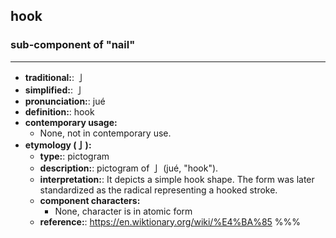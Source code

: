 ## hook
### sub-component of "nail"
---
- **traditional:**: 亅
- **simplified:**: 亅
- **pronunciation:**: jué
- **definition:**: hook
- **contemporary usage:**
  - None, not in contemporary use.
- **etymology (亅):**
  - **type:**: pictogram
  - **description:**: pictogram of 亅 (jué, "hook").
  - **interpretation:**: It depicts a simple hook shape. The form was later standardized as the radical representing a hooked stroke.
  - **component characters:**
    - None, character is in atomic form
  - **reference:**: https://en.wiktionary.org/wiki/%E4%BA%85
%%%
